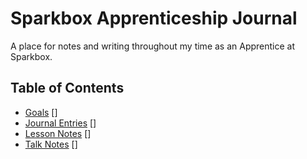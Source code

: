 # Sparkbox Apprenticeship Journal

A place for notes and writing throughout my time as an Apprentice at Sparkbox.

## Table of Contents
* [Goals] []
* [Journal Entries] []
* [Lesson Notes] []
* [Talk Notes] []

[Goals]: goals
[Journal Entries]: journal-entries
[Lesson Notes]: lesson-notes
[Talk Notes]: talk-notes